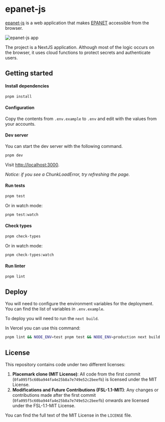 # epanet-js


[epanet-js](https://epanetjs.com) is a web application that makes [EPANET](https://www.epa.gov/water-research/epanet) accessible from the browser.

![epanet-js app](https://github.com/user-attachments/assets/dc6bbd39-bf00-4fab-8c22-b0fb4e05c2be)


The project is a NextJS application. Although most of the logic occurs on the browser, it uses cloud functions to protect secrets and authenticate users.

## Getting started

#### Install dependencies

```sh
pnpm install
```

#### Configuration

Copy the contents from `.env.example` to `.env` and edit with the values from your accounts.

#### Dev server

You can start the dev server with the following command.

```sh
pnpm dev
```
Visit [http://localhost:3000](http://localhost:3000).

_Notice: if you see a ChunkLoadError, try refreshing the page._

#### Run tests

```sh
pnpm test
```

Or in watch mode:

```sh
pnpm test:watch
```

#### Check types

```sh
pnpm check-types
```

Or in watch mode:

```sh
pnpm check-types:watch
```

#### Run linter

```sh
pnpm lint
```

## Deploy

You will need to configure the environment variables for the deployment. You can find the list of variables in `.env.example`.

To deploy you will need to run the `next build`.

In Vercel you can use this command:

```sh
pnpm lint && NODE_ENV=test pnpm test && NODE_ENV=production next build
```

## License

This repository contains code under two different licenses:

1. **Placemark clone (MIT License)**: All code from the first commit (`0fa095f5c60ba944fa4e25b8a7e749e52c2beefb`) is licensed under the MIT License.
2. **Modifications and Future Contributions (FSL-1.1-MIT)**: Any changes or contributions made after the first commit (`0fa095f5c60ba944fa4e25b8a7e749e52c2beefb`) onwards are licensed under the FSL-1.1-MIT License.

You can find the full text of the MIT License in the `LICENSE` file.
